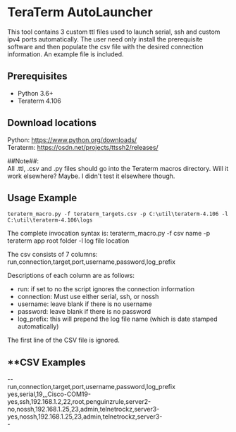 TeraTerm AutoLauncher
========================

This tool contains 3 custom ttl files used to launch serial, ssh and custom ipv4 
ports automatically.  The user need only install the prerequisite software and 
then populate the csv file with the desired connection information.  An example 
file is included.

Prerequisites
-------------
* Python 3.6+
* Teraterm 4.106

Download locations
------------------
Python: https://www.python.org/downloads/  
Teraterm: https://osdn.net/projects/ttssh2/releases/  

##Note##:  
All .ttl, .csv and .py files should go into the Teraterm macros directory.  Will it work elsewhere?  Maybe.  I didn't test it elsewhere though.

Usage Example
-------------
	teraterm_macro.py -f teraterm_targets.csv -p C:\util\teraterm-4.106 -l C:\util\teraterm-4.106\logs

The complete invocation syntax is:
	teraterm_macro.py -f csv name -p teraterm app root folder -l log file location  

The csv consists of 7 columns:  
run,connection,target,port,username,password,log_prefix  
  
Descriptions of each column are as follows:  
- run: if set to no the script ignores the connection information
- connection: Must use either serial, ssh, or nossh
- username: leave blank if there is no username
- password: leave blank if there is no password
- log_prefix: this will prepend the log file name (which is date stamped automatically)

The first line of the CSV file is ignored.

**CSV Examples
------------
-<csv>-  
run,connection,target,port,username,password,log_prefix  
yes,serial,19,,,Cisco-COM19-  
yes,ssh,192.168.1.2,22,root,penguinzrule,server2-  
no,nossh,192.168.1.25,23,admin,telnetrockz,server3-  
yes,nossh,192.168.1.25,23,admin,telnetrockz,server3-  
</csv>-  
